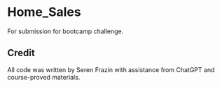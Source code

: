 # Home_Sales

For submission for bootcamp challenge.

## Credit

All code was written by Seren Frazin with assistance from ChatGPT and course-proved materials.
